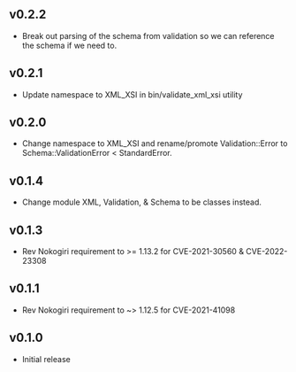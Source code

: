 ## v0.2.2

* Break out parsing of the schema from validation so we can reference the schema if we need to.

## v0.2.1

* Update namespace to XML_XSI in bin/validate_xml_xsi utility

## v0.2.0

* Change namespace to XML_XSI and rename/promote Validation::Error to Schema::ValidationError < StandardError.

## v0.1.4

* Change module XML, Validation, & Schema to be classes instead.

## v0.1.3

* Rev Nokogiri requirement to >= 1.13.2 for CVE-2021-30560 & CVE-2022-23308

## v0.1.1

* Rev Nokogiri requirement to ~> 1.12.5 for CVE-2021-41098

## v0.1.0

* Initial release

